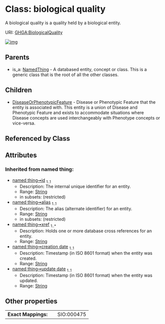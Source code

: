 
# Class: biological quality


A biological quality is a quality held by a biological entity.

URI: [GHGA:BiologicalQuality](https://w3id.org/GHGA/BiologicalQuality)


[![img](https://yuml.me/diagram/nofunky;dir:TB/class/[NamedThing],[DiseaseOrPhenotypicFeature],[BiologicalQuality&#124;id(i):string;alias(i):string;xref(i):string%20%2B;creation_date(i):string;update_date(i):string;schema_type(i):string;schema_version(i):string]^-[DiseaseOrPhenotypicFeature],[NamedThing]^-[BiologicalQuality])](https://yuml.me/diagram/nofunky;dir:TB/class/[NamedThing],[DiseaseOrPhenotypicFeature],[BiologicalQuality&#124;id(i):string;alias(i):string;xref(i):string%20%2B;creation_date(i):string;update_date(i):string;schema_type(i):string;schema_version(i):string]^-[DiseaseOrPhenotypicFeature],[NamedThing]^-[BiologicalQuality])

## Parents

 *  is_a: [NamedThing](NamedThing.md) - A databased entity, concept or class. This is a generic class that is the root of all the other classes.

## Children

 * [DiseaseOrPhenotypicFeature](DiseaseOrPhenotypicFeature.md) - Disease or Phenotypic Feature that the entity is associated with. This entity is a union of Disease and Phenotypic Feature and exists to accommodate situations where Disease concepts are used interchangeably with Phenotype concepts or vice-versa.

## Referenced by Class


## Attributes


### Inherited from named thing:

 * [named thing➞id](named_thing_id.md)  <sub>1..1</sub>
     * Description: The internal unique identifier for an entity.
     * Range: [String](types/String.md)
     * in subsets: (restricted)
 * [named thing➞alias](named_thing_alias.md)  <sub>1..1</sub>
     * Description: The alias (alternate identifier) for an entity.
     * Range: [String](types/String.md)
     * in subsets: (restricted)
 * [named thing➞xref](named_thing_xref.md)  <sub>1..\*</sub>
     * Description: Holds one or more database cross references for an entity.
     * Range: [String](types/String.md)
 * [named thing➞creation date](named_thing_creation_date.md)  <sub>1..1</sub>
     * Description: Timestamp (in ISO 8601 format) when the entity was created.
     * Range: [String](types/String.md)
 * [named thing➞update date](named_thing_update_date.md)  <sub>1..1</sub>
     * Description: Timestamp (in ISO 8601 format) when the entity was updated.
     * Range: [String](types/String.md)

## Other properties

|  |  |  |
| --- | --- | --- |
| **Exact Mappings:** | | SIO:000475 |

